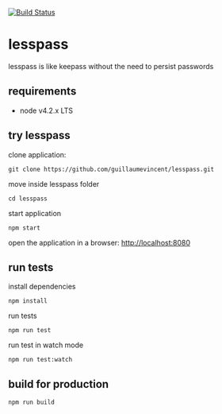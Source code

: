 [![Build Status](https://travis-ci.org/oslab-fr/lesspass.svg?branch=master)](https://travis-ci.org/oslab-fr/lesspass)

# lesspass
lesspass is like keepass without the need to persist passwords

## requirements

  * node v4.2.x LTS

## try lesspass

clone application:

    git clone https://github.com/guillaumevincent/lesspass.git

move inside lesspass folder

    cd lesspass

start application

    npm start

open the application in a browser: [http://localhost:8080](http://localhost:8080)

## run tests

install dependencies

    npm install

run tests

    npm run test

run test in watch mode

    npm run test:watch

## build for production

    npm run build